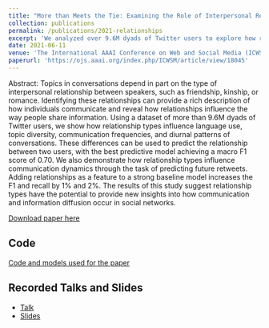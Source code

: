 ```yaml
---
title: "More than Meets the Tie: Examining the Role of Interpersonal Relationships in Social Networks"
collection: publications
permalink: /publications/2021-relationships
excerpt: 'We analyzed over 9.6M dyads of Twitter users to explore how relationship types affect language use, topic diversity, communication frequencies, and diurnal conversation patterns. Our findings demonstrate that incorporating relationship types enhances predictive models for user relationships and future retweet behavior, indicating their potential to offer fresh insights into communication dynamics and information diffusion in social networks.'
date: 2021-06-11
venue: 'The International AAAI Conference on Web and Social Media (ICWSM)'
paperurl: 'https://ojs.aaai.org/index.php/ICWSM/article/view/18045'
---
```


Abstract: Topics in conversations depend in part on the type of interpersonal relationship between speakers, such as friendship, kinship, or romance. Identifying these relationships can provide a rich description of how individuals communicate and reveal how relationships influence the way people share information. Using a dataset of more than 9.6M dyads of Twitter users, we show how relationship types influence language use, topic diversity, communication frequencies, and diurnal patterns of conversations. These differences can be used to predict the relationship between two users, with the best predictive model achieving a macro F1 score of 0.70. We also demonstrate how relationship types influence communication dynamics through the task of predicting future retweets. Adding relationships as a feature to a strong baseline model increases the F1 and recall by 1% and 2%. The results of this study suggest relationship types have the potential to provide new insights into how communication and information diffusion occur in social networks.

[Download paper here](https://ojs.aaai.org/index.php/ICWSM/article/view/18045)

## Code
[Code and models used for the paper](https://github.com/minjechoi/relationships)

## Recorded Talks and Slides
- [Talk](https://drive.google.com/file/d/1be4CAPSdoSIgqNH-hz9lpTfec3EiC8cs/view?usp=sharing)
- [Slides](https://docs.google.com/presentation/d/1EbbdoIuniexGGeW7Jf8XZFlq8zgvs9Pe/edit?usp=sharing&ouid=110455722560441196999&rtpof=true&sd=true)